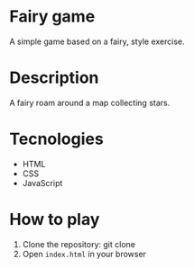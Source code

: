 # Fairy game
A simple game based on a fairy, style exercise.

# Description
A fairy roam around a map collecting stars.

# Tecnologies
- HTML
- CSS
- JavaScript

# How to play
1. Clone the repository: git clone 
2. Open `index.html` in your browser
